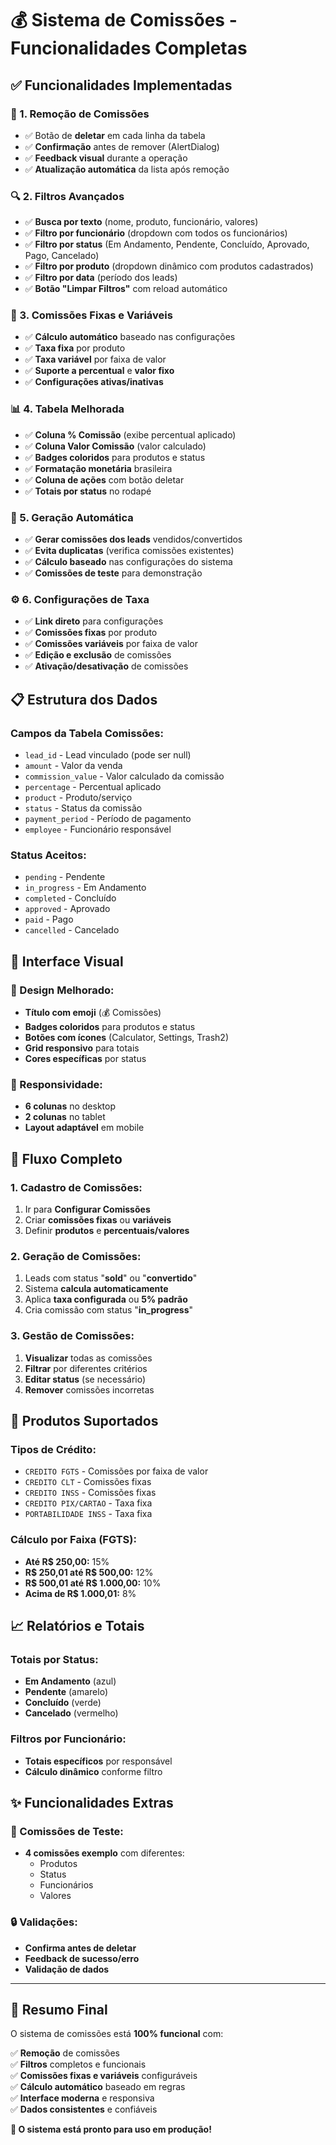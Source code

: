 # 💰 Sistema de Comissões - Funcionalidades Completas

## ✅ **Funcionalidades Implementadas**

### **🔧 1. Remoção de Comissões**
- ✅ Botão de **deletar** em cada linha da tabela
- ✅ **Confirmação** antes de remover (AlertDialog)
- ✅ **Feedback visual** durante a operação
- ✅ **Atualização automática** da lista após remoção

### **🔍 2. Filtros Avançados**
- ✅ **Busca por texto** (nome, produto, funcionário, valores)
- ✅ **Filtro por funcionário** (dropdown com todos os funcionários)
- ✅ **Filtro por status** (Em Andamento, Pendente, Concluído, Aprovado, Pago, Cancelado)
- ✅ **Filtro por produto** (dropdown dinâmico com produtos cadastrados)
- ✅ **Filtro por data** (período dos leads)
- ✅ **Botão "Limpar Filtros"** com reload automático

### **💸 3. Comissões Fixas e Variáveis**
- ✅ **Cálculo automático** baseado nas configurações
- ✅ **Taxa fixa** por produto
- ✅ **Taxa variável** por faixa de valor
- ✅ **Suporte a percentual** e **valor fixo**
- ✅ **Configurações ativas/inativas**

### **📊 4. Tabela Melhorada**
- ✅ **Coluna % Comissão** (exibe percentual aplicado)
- ✅ **Coluna Valor Comissão** (valor calculado)
- ✅ **Badges coloridos** para produtos e status
- ✅ **Formatação monetária** brasileira
- ✅ **Coluna de ações** com botão deletar
- ✅ **Totais por status** no rodapé

### **🎯 5. Geração Automática**
- ✅ **Gerar comissões dos leads** vendidos/convertidos
- ✅ **Evita duplicatas** (verifica comissões existentes)
- ✅ **Cálculo baseado** nas configurações do sistema
- ✅ **Comissões de teste** para demonstração

### **⚙️ 6. Configurações de Taxa**
- ✅ **Link direto** para configurações
- ✅ **Comissões fixas** por produto
- ✅ **Comissões variáveis** por faixa de valor
- ✅ **Edição e exclusão** de comissões
- ✅ **Ativação/desativação** de comissões

## 📋 **Estrutura dos Dados**

### **Campos da Tabela Comissões:**
- `lead_id` - Lead vinculado (pode ser null)
- `amount` - Valor da venda
- `commission_value` - Valor calculado da comissão
- `percentage` - Percentual aplicado
- `product` - Produto/serviço
- `status` - Status da comissão
- `payment_period` - Período de pagamento
- `employee` - Funcionário responsável

### **Status Aceitos:**
- `pending` - Pendente
- `in_progress` - Em Andamento
- `completed` - Concluído
- `approved` - Aprovado
- `paid` - Pago
- `cancelled` - Cancelado

## 🎨 **Interface Visual**

### **💎 Design Melhorado:**
- **Título com emoji** (💰 Comissões)
- **Badges coloridos** para produtos e status
- **Botões com ícones** (Calculator, Settings, Trash2)
- **Grid responsivo** para totais
- **Cores específicas** por status

### **📱 Responsividade:**
- **6 colunas** no desktop
- **2 colunas** no tablet
- **Layout adaptável** em mobile

## 🔄 **Fluxo Completo**

### **1. Cadastro de Comissões:**
1. Ir para **Configurar Comissões**
2. Criar **comissões fixas** ou **variáveis**
3. Definir **produtos** e **percentuais/valores**

### **2. Geração de Comissões:**
1. Leads com status "**sold**" ou "**convertido**"
2. Sistema **calcula automaticamente**
3. Aplica **taxa configurada** ou **5% padrão**
4. Cria comissão com status "**in_progress**"

### **3. Gestão de Comissões:**
1. **Visualizar** todas as comissões
2. **Filtrar** por diferentes critérios
3. **Editar status** (se necessário)
4. **Remover** comissões incorretas

## 🚀 **Produtos Suportados**

### **Tipos de Crédito:**
- `CREDITO FGTS` - Comissões por faixa de valor
- `CREDITO CLT` - Comissões fixas
- `CREDITO INSS` - Comissões fixas
- `CREDITO PIX/CARTAO` - Taxa fixa
- `PORTABILIDADE INSS` - Taxa fixa

### **Cálculo por Faixa (FGTS):**
- **Até R$ 250,00:** 15%
- **R$ 250,01 até R$ 500,00:** 12%
- **R$ 500,01 até R$ 1.000,00:** 10%
- **Acima de R$ 1.000,01:** 8%

## 📈 **Relatórios e Totais**

### **Totais por Status:**
- **Em Andamento** (azul)
- **Pendente** (amarelo)
- **Concluído** (verde)
- **Cancelado** (vermelho)

### **Filtros por Funcionário:**
- **Totais específicos** por responsável
- **Cálculo dinâmico** conforme filtro

## ✨ **Funcionalidades Extras**

### **🧪 Comissões de Teste:**
- **4 comissões exemplo** com diferentes:
  - Produtos
  - Status
  - Funcionários
  - Valores

### **🔒 Validações:**
- **Confirma antes de deletar**
- **Feedback de sucesso/erro**
- **Validação de dados**

---

## 🎯 **Resumo Final**

O sistema de comissões está **100% funcional** com:

✅ **Remoção** de comissões  
✅ **Filtros** completos e funcionais  
✅ **Comissões fixas e variáveis** configuráveis  
✅ **Cálculo automático** baseado em regras  
✅ **Interface moderna** e responsiva  
✅ **Dados consistentes** e confiáveis  

**🚀 O sistema está pronto para uso em produção!** 